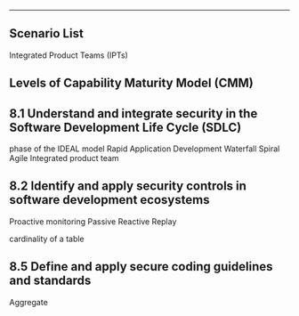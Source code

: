 

---

## Scenario List 

Integrated Product Teams (IPTs)

## Levels of Capability Maturity Model (CMM)

## 8.1 Understand and integrate security in the Software Development Life Cycle (SDLC)
phase of the IDEAL model
Rapid Application Development
Waterfall
Spiral
Agile
Integrated product team

## 8.2 Identify and apply security controls in software development ecosystems
Proactive monitoring
Passive 
Reactive
Replay

cardinality of a table

## 8.5 Define and apply secure coding guidelines and standards
Aggregate

